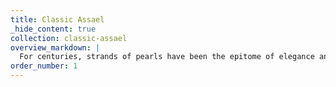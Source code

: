 ```yaml
---
title: Classic Assael
_hide_content: true
collection: classic-assael
overview_markdown: |
  For centuries, strands of pearls have been the epitome of elegance and refined taste. When they are of the highest quality, their natural luster and luminous quality is incomparable. Assael travels the world for the most magnificent pearls, ensuring that our Classic Collection is a selection of future heirlooms, to be worn for the most memorable moments of a lifetime. ​​
order_number: 1
---
```


